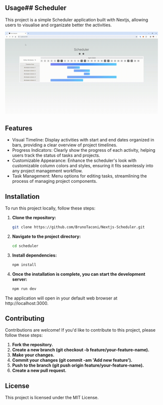 
## Usage## Scheduler

This project is a simple Scheduler application built with Nextjs, allowing users to visualise and organizate better the activities.

![Demo GIF](https://github.com/BrunoTaconi/Nextjs-Scheduler/blob/master/public/gif/Next-Scheduler.gif)
## Features

- Visual Timeline: Display activities with start and end dates organized in bars, providing a clear overview of project timelines.
- Progress Indicators: Clearly show the progress of each activity, helping users track the status of tasks and projects.
- Customizable Appearance: Enhance the scheduler's look with customizable column colors and styles, ensuring it fits seamlessly into any project management workflow.
- Task Management: Menu options for editing tasks, streamlining the process of managing project components.

## Installation

To run this project locally, follow these steps:

1. **Clone the repository:**
   ```bash
   git clone https://github.com/BrunoTaconi/Nextjs-Scheduler.git
   
2. **Navigate to the project directory:**
   ```bash
   cd scheduler

3. **Install dependencies:**
   ```bash
   npm install

1. **Once the installation is complete, you can start the development server:**
   ```bash
   npm run dev
   
The application will open in your default web browser at http://localhost:3000.

## Contributing

Contributions are welcome! If you'd like to contribute to this project, please follow these steps:

1. **Fork the repository.**
2. **Create a new branch (git checkout -b feature/your-feature-name).**
3. **Make your changes.**
4. **Commit your changes (git commit -am 'Add new feature').**
5. **Push to the branch (git push origin feature/your-feature-name).**
6. **Create a new pull request.**

## License

This project is licensed under the MIT License.
